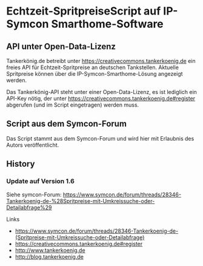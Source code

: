 # Echtzeit-SpritpreiseScript auf IP-Symcon Smarthome-Software

## API unter Open-Data-Lizenz
Tankerkönig.de betreibt unter https://creativecommons.tankerkoenig.de ein freies API für Echtzeit-Spritpreise an deutschen Tankstellen. Aktuelle Spritpreise können über die IP-Symcon-Smarthome-Lösung angezeigt werden.

Das Tankerkönig-API steht unter einer Open-Data-Lizenz, es ist lediglich ein API-Key nötig, der unter https://creativecommons.tankerkoenig.de#register abgerufen (und im Script eingetragen) werden muss.

## Script aus dem Symcon-Forum
Das Script stammt aus dem Symcon-Forum und wird hier mit Erlaubnis des Autors veröffentlicht.

## History
### Update auf Version 1.6
Siehe symcon-Forum: https://www.symcon.de/forum/threads/28346-Tankerkoenig-de-%28Spritpreise-mit-Umkreissuche-oder-Detailabfrage%29

Links
- https://www.symcon.de/forum/threads/28346-Tankerkoenig-de-(Spritpreise-mit-Umkreissuche-oder-Detailabfrage)
- https://creativecommons.tankerkoenig.de#register
- http://www.tankerkoenig.de
- http://blog.tankerkoenig.de
